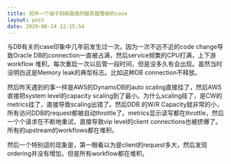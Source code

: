 ```yaml
---
title: 另外一个由于DDB造成的服务器雪崩的case
layout: post
date: 2020-06-24 12:15:54
---
```


与DB有关的case印象中几年前发生过一次。因为一次不远不近的code change导致Oracle DB的connection一直被占满，然后service频繁的CPU打满，上下游workflow 堆积。每次重启一次以后管一段时间，但是没多久有会出现。虽然当时没明白这是Memory leak的典型标志。比如这种DB connection不释放。

然后昨天遇到的事一样是AWS的DynamoDB的auto scaling直接挂了，然后AWS直接把system level的capacity scaling到了最小。为什么scaling挂了，是CW的metrics挂了，直接导致scaling出错了。然后DDB 的W/R Capacity就非常的小，所有访问DDB的request都被自动throttle了。metrics显示读写都在throttle，然后一个个请求在不断地重试，直接导致vip level的client connections也被挤爆了。所有的upstream的workflows都在堆积。

然后一个特别逗的现象是，第一眼看以为是client的request多大，然后发现ordering并没有增加，但是所有workflow都在堆积。


